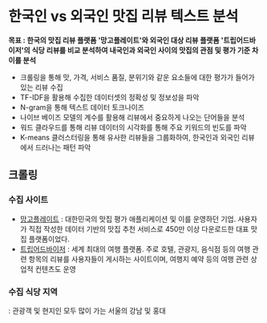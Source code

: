 # 한국인 vs 외국인 맛집 리뷰 텍스트 분석

**목표 : 한국의 맛집 리뷰 플랫폼 '망고플레이트'와 외국인 대상 리뷰 플랫폼 '트립어드바이저'의 식당 리뷰를 비교 분석하여 내국인과 외국인 사이의 맛집의 관점 및 평가 기준 차이를 분석**

*   크롤링을 통해 맛, 가격, 서비스 품질, 분위기와 같운 요소들에 대한 평가가 들어가있는 리뷰 수집
*   TF-IDF을 활용해 수집한 데이터셋의 정확성 및 정보성을 파악
*   N-gram을 통해 텍스트 데이터 토크나이즈
*   나이브 베이즈 모델의 계수를 활용해 리뷰에서 중요하게 나오는 단어들을 분석
*   워드 클라우드를 통해 리뷰 데이터의 시각화를 통해 주요 키워드의 빈도를 파악
*   K-means 클러스터링을 통해 유사한 리뷰들을 그룹화하여, 한국인과 외국인 리뷰에서 드러나는 패턴 파악


## 크롤링

### 수집 사이트
*   [망고플레이트](https://www.mangoplate.com/) : 대한민국의 맛집 평가 애플리케이션 및 이를 운영하던 기업. 사용자가 직접 작성한 데이터 기반의 맛집 추천 서비스로 450만 이상 다운로드한 대표 맛집 플랫폼이었다.
*   [트립어드바이저](https://www.tripadvisor.co.kr/) : 세계 최대의 여행 플랫폼. 주로 호텔, 관광지, 음식점 등의 여행 관련 항목의 리뷰를 사용자들이 게시하는 사이트이며, 여행지 예약 등의 여행 관련 상업적 컨텐츠도 운영

### 수집 식당 지역
: 관광객 및 현지인 모두 많이 가는 서울의 강남 및 홍대

